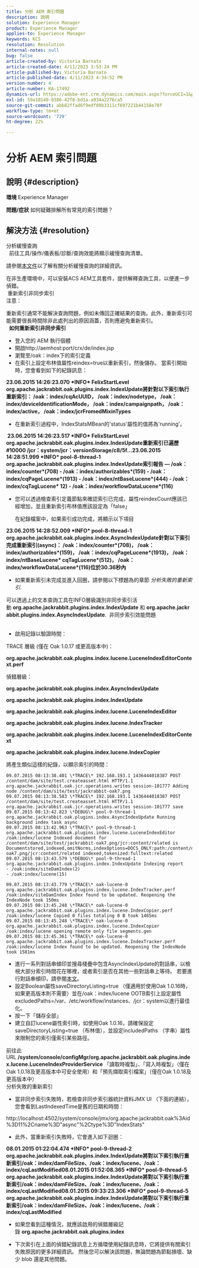 ```yaml
---
title: 分析 AEM 索引問題
description: 說明
solution: Experience Manager
product: Experience Manager
applies-to: Experience Manager
keywords: KCS
resolution: Resolution
internal-notes: null
bug: false
article-created-by: Victoria Barnato
article-created-date: 4/11/2023 3:53:24 PM
article-published-by: Victoria Barnato
article-published-date: 4/11/2023 4:34:52 PM
version-number: 4
article-number: KA-17492
dynamics-url: https://adobe-ent.crm.dynamics.com/main.aspx?forceUCI=1&pagetype=entityrecord&etn=knowledgearticle&id=8ef51dfc-80d8-ed11-a7c7-6045bd006d92
exl-id: 59a10140-0386-42f8-bd1a-a934a2276ca5
source-git-commit: abb82ffad6f9edf09b3311cf697221b44158e78f
workflow-type: tm+mt
source-wordcount: '729'
ht-degree: 22%

---
```


# 分析 AEM 索引問題

## 說明 {#description}

<b>環境</b>
Experience Manager


<b>問題/症狀</b>
如何疑難排解所有常見的索引問題？


## 解決方法 {#resolution}

分析緩慢查詢<br> 
前往工具/操作/儀表板/診斷/查詢效能將顯示緩慢查詢清單。

請參閱[本文件](https://docs.adobe.com/docs/en/aem/6-2/deploy/platform/queries-and-indexing.html#Troubleshooting%20indexing%20issues)以了解有關分析緩慢查詢的詳細資訊。

在非生產環境中，可以安裝ACS AEM工具套件，提供解釋查詢工具，以便進一步偵錯。
<br> 重新索引非同步索引<br>
注意：

重新索引通常不能解決查詢問題，例如未傳回正確結果的查詢。此外，重新索引可能需要很長時間除非此處列出的原因涵蓋，否則應避免重新索引。
<br> 
<b>如何重新索引非同步索引</b>

- 登入您的 AEM 執行個體
- 開啟http://aemhost:port/crx/de/index.jsp
- 瀏覽至/oak：index下的索引定義
- 在索引上設定布林值屬性reindex=true以重新索引，然後儲存。 當索引開始時，您會看到如下的紀錄訊息：


<b>23.06.2015 14:26:23.070 \*INFO\* FelixStartLevel org.apache.jackrabbit.oak.plugins.index.IndexUpdate將針對以下索引執行重新索引： /oak：index/cqAcUUID， /oak：index/nodetype， /oak：index/deviceIdentificationMode， /oak：index/campaignpath， /oak：index/active， /oak：index/jcrFromedMixinTypes</b>

- 在重新索引過程中，IndexStatsMBean的&#39;status&#39;屬性的值將為&#39;running&#39;。

<b> 23.06.2015 14:26:23.517 \*INFO\* FelixStartLevel org.apache.jackrabbit.oak.plugins.index.IndexUpdate重新索引已遍歷#10000 /jcr：system/jcr：versionStorage/c8/5f...23.06.2015 14:28:51.999 \*INFO\* pool-8-thread-1 org.apache.jackrabbit.oak.plugins.index.IndexUpdate索引報告 — /oak：index/counter\*(708) - /oak：index/authorizables\*(159) - /oak：index/cqPageLucene\*(1913) - /oak：index/ntBaseLucene\*(444) - /oak：index/cqTagLucene\* 12) - /oak：index/workflowDataLucene\*(116)</b>
- 您可以透過檢查索引定義節點來確認索引已完成，屬性reindexCount應該已經增加，並且重新索引布林值應該設定為「false」

  在紀錄檔案中，如果索引成功完成，將顯示以下項目

<b>23.06.2015 14:28:52.009 \*INFO\* pool-8-thread-1 org.apache.jackrabbit.oak.plugins.index.AsyncIndexUpdate針對以下索引完成重新索引(async)： /oak：index/counter\*(708)， /oak：index/authorizables\*(159)， /oak：index/cqPageLucene\*(1913)， /oak：index/ntBaseLucene\* cqTagLucene\*(512)， /oak：index/workflowDataLucene\*(116)位於30.36秒內</b>
- 如果重新索引未完成並進入回圈，請參閱以下標題為的章節 *分析失敗的重新索引*.


可以透過上的文本查詢工具在INFO層級識別非同步索引活動 <b>org.apache.jackrabbit.plugins.index.IndexUpdate</b> 和 <b>org.apache.jackrabbit.plugins.index.AsyncIndexUpdate</b>.
 非同步索引效能問題<br> 
- 啟用記錄以驗證時間：


TRACE 層級 (僅在 Oak 1.0.17 或更高版本中)：

<b>org.apache.jackrabbit.oak.plugins.index.lucene.LuceneIndexEditorContext.perf</b>

偵錯層級：

<b>org.apache.jackrabbit.oak.plugins.index.AsyncIndexUpdate</b>

<b>org.apache.jackrabbit.oak.plugins.index.IndexUpdate</b>

<b>org.apache.jackrabbit.oak.plugins.index.lucene.LuceneIndexEditor</b>

<b>org.apache.jackrabbit.oak.plugins.index.lucene.IndexTracker</b>

<b>org.apache.jackrabbit.oak.plugins.index.lucene.LuceneIndexEditorContext</b>

<b>org.apache.jackrabbit.oak.plugins.index.lucene.IndexCopier</b>

將產生類似這樣的紀錄，以顯示索引的時間：

```
09.07.2015 08:13:38.401 \*TRACE\* 192.168.193.1 1436444018387 POST /content/dam/site/test.createasset.html HTTP/1.1 org.apache.jackrabbit.oak.jcr.operations.writes session-101777 Adding node /content/dam/site/test/jackrabbit-oak7.png
09.07.2015 08:13:38.583 \*TRACE\* 192.168.193.1 1436444018387 POST /content/dam/site/test.createasset.html HTTP/1.1 org.apache.jackrabbit.oak.jcr.operations.writes session-101777 save
09.07.2015 08:13:42.823 \*DEBUG\* pool-9-thread-1 org.apache.jackrabbit.oak.plugins.index.AsyncIndexUpdate Running background index task async
09.07.2015 08:13:42.963 \*TRACE\* pool-9-thread-1 org.apache.jackrabbit.oak.plugins.index.lucene.LuceneIndexEditor /oak:index/lucene Indexed document for /content/dam/site/test/jackrabbit-oak7.png/jcr:content/related is Documentstored,indexed,omitNorms,indexOptions=DOCS_ONLY:path:/content/dam/site/test/jackrabbit-oak7.png/jcr:content/related indexed,tokenized:fulltext:related
09.07.2015 08:13:43.579 \*DEBUG\* pool-9-thread-1 org.apache.jackrabbit.oak.plugins.index.IndexUpdate Indexing report
- /oak:index/siteDamIndex(2)
- /oak:index/lucene(15)
```

```
09.07.2015 08:13:43.779 \*TRACE\* oak-lucene-0 org.apache.jackrabbit.oak.plugins.index.lucene.IndexTracker.perf /oak:index/siteDamIndex Index found to be updated. Reopening the IndexNode took 150ms
09.07.2015 08:13:45.248 \*TRACE\* oak-lucene-0 org.apache.jackrabbit.oak.plugins.index.lucene.IndexCopier.perf /oak:index/lucene Copied 0 files totaling 0 B took 1465ms
09.07.2015 08:13:45.248 \*TRACE\* oak-lucene-0 org.apache.jackrabbit.oak.plugins.index.lucene.IndexCopier /oak:index/lucene opening remote only file segments.gen
09.07.2015 08:13:45.361 \*TRACE\* oak-lucene-0 org.apache.jackrabbit.oak.plugins.index.lucene.IndexTracker.perf /oak:index/lucene Index found to be updated. Reopening the IndexNode took 1581ms
```

- 進行一系列對話串傾印並搜尋棧疊中包含AsyncIndexUpdate的對話串，以檢視大部分索引時間花在哪裡，或者索引是否在其他一些對話串上等待。 若要進行對話串傾印，請參閱[本文](https://experienceleague.adobe.com/docs/experience-cloud-kcs/kbarticles/KA-17452.html)。
- 設定Boolean屬性saveDirectoryListing=true （僅適用於使用Oak 1.0.16時，如果更高版本則不需要）並在/oak：index/lucene OOTB索引上設定屬性excludedPaths=/var、/etc/workflow/instances、/jcr：system以進行最佳化。
- 按一下「儲存全部」
- 建立自訂lucene屬性索引時，如使用Oak 1.0.16，請確保設定saveDirectoryListing=true （布林值），並設定includedPaths （字串）屬性來限制您的索引僅索引某些路徑。


前往此URL <b>/system/console/configMgr/org.apache.jackrabbit.oak.plugins.index.lucene.LuceneIndexProviderService</b> 「讀取時複製」、「寫入時複製」（僅在Oak 1.0.18及更高版本中可安全使用）和「預先擷取索引檔案」（僅在Oak 1.0.18及更高版本中）
<br>分析失敗的重新索引<br>
- 當非同步索引失敗時，若檢查非同步索引器統計資料JMX UI （下面的連結），您會看到LastIndexedTime是舊的日期和時間：


http://localhost:4502/system/console/jmx/org.apache.jackrabbit.oak%3Aid%3D11%2Cname%3D&quot;async&quot;%2Ctype%3D&quot;IndexStats&quot;

- 此外，當重新索引失敗時，它會進入如下迴圈：


<b>08.01.2015 01:22:04.474 \*INFO\* pool-9-thread-2 org.apache.jackrabbit.oak.plugins.index.IndexUpdate將對以下索引執行重新索引/oak：index/damFileSize、/oak：index/lucene、/oak：index/cqLastModified08.01.2015 01:52:08.365 \*INFO\* pool-9-thread-5 org.apache.jackrabbit.oak.plugins.index.IndexUpdate將對以下索引執行重新索引/oak：index/damFileSize、/oak：index/lucene、/oak：index/cqLastModified08.01.2015 09:33:23.306 \*INFO\* pool-9-thread-5 org.apache.jackrabbit.oak.plugins.index.IndexUpdate將對以下索引執行重新索引/oak：index/damFileSize、/oak：index/lucene、/oak：index/cqLastModified</b>

- 如果您看到這種情況，就應該啟用的偵錯層級記錄 <b>org.apache.jackrabbit.oak.plugins.index</b>


- 下次索引在上面的偵錯紀錄訊息上方循環使用紀錄訊息時，它將提供有關索引失敗原因的更多詳細資訊。 然後您可以解決該問題，無論問題為節點損壞、缺少 blob 還是其他問題。
